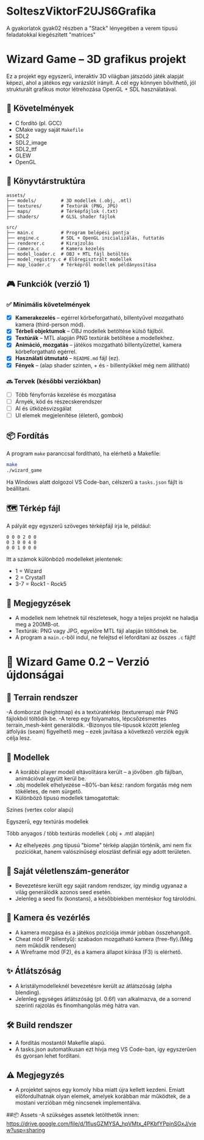 # SolteszViktorF2UJS6Grafika

A gyakorlatok gyak02 részben a "Stack" lényegében a verem típusú feladatokkal kiegészített "matrices"

# Wizard Game – 3D grafikus projekt

Ez a projekt egy egyszerű, interaktív 3D világban játszódó játék alapját képezi, ahol a játékos egy varázslót irányít. A cél egy könnyen bővíthető, jól strukturált grafikus motor létrehozása OpenGL + SDL használatával.

## 🔧 Követelmények

- C fordító (pl. GCC)
- CMake vagy saját `Makefile`
- SDL2
- SDL2_image
- SDL2_ttf
- GLEW
- OpenGL

## 📁 Könyvtárstruktúra

```
assets/
├── models/         # 3D modellek (.obj, .mtl)
├── textures/       # Textúrák (PNG, JPG)
├── maps/           # Térképfájlok (.txt)
├── shaders/        # GLSL shader fájlok

src/
├── main.c          # Program belépési pontja
├── engine.c        # SDL + OpenGL inicializálás, futtatás
├── renderer.c      # Kirajzolás
├── camera.c        # Kamera kezelés
├── model_loader.c  # OBJ + MTL fájl betöltés
├── model_registry.c # Előregisztrált modellek
├── map_loader.c    # Térképről modellek példányosítása
```

## 🎮 Funkciók (verzió 1)

### ✅ Minimális követelmények

- [x] **Kamerakezelés** – egérrel körbeforgatható, billentyűvel mozgatható kamera (third-person mód).
- [x] **Térbeli objektumok** – OBJ modellek betöltése külső fájlból.
- [x] **Textúrák** – MTL alapján PNG textúrák betöltése a modellekhez.
- [x] **Animáció, mozgatás** – játékos mozgatható billentyűzettel, kamera körbeforgatható egérrel.
- [x] **Használati útmutató** – `README.md` fájl (ez).
- [x] **Fények** – (alap shader szinten, + és - billentyűkkel még nem állítható)

### 🔜 Tervek (későbbi verziókban)

- [ ] Több fényforrás kezelése és mozgatása
- [ ] Árnyék, köd és részecskerendszer
- [ ] AI és ütközésvizsgálat
- [ ] UI elemek megjelenítése (életerő, gombok)

## 📦 Fordítás

A program `make` paranccsal fordítható, ha elérhető a Makefile:

```bash
make
./wizard_game
```

Ha Windows alatt dolgozol VS Code-ban, célszerű a `tasks.json` fájlt is beállítani.

## 🗺️ Térkép fájl

A pályát egy egyszerű szöveges térképfájl írja le, például:

```
0 0 0 2 0 0
0 3 0 0 4 0
0 0 1 0 0 0
```

Itt a számok különböző modelleket jelentenek:

- 1 = Wizard
- 2 = Crystal1
- 3-7 = Rock1 - Rock5

## 📌 Megjegyzések

- A modellek nem lehetnek túl részletesek, hogy a teljes projekt ne haladja meg a 200MB-ot.
- Textúrák: PNG vagy JPG, egyelőre MTL fájl alapján töltődnek be.
- A program a `main.c`-ből indul, ne felejtsd el lefordítani az összes `.c` fájlt!

# 🧙 Wizard Game 0.2 – Verzió újdonságai
## 🌄 Terrain rendszer
-A domborzat (heightmap) és a textúratérkép (texturemap) már PNG fájlokból töltődik be.
-A terep egy folyamatos, lépcsőzésmentes terrain_mesh-ként generálódik.
-Bizonyos tile-típusok között jelenleg átfolyás (seam) figyelhető meg – ezek javítása a következő verziók egyik célja lesz.

## 🧱 Modellek
- A korábbi player modell eltávolításra került – a jövőben .glb fájlban, animációval együtt kerül be.
- .obj modellek elhelyezése ~80%-ban kész: random forgatás még nem tökéletes, de nem sürgető.
- Különböző típusú modellek támogatottak:

Színes (vertex color alapú)

Egyszerű, egy textúrás modellek

Több anyagos / több textúrás modellek (.obj + .mtl alapján)

- Az elhelyezés .png típusú "biome" térkép alapján történik, ami nem fix pozíciókat, hanem valószínűségi eloszlást definiál egy adott területen.

## 🎲 Saját véletlenszám-generátor
- Bevezetésre került egy saját random rendszer, így mindig ugyanaz a világ generálódik azonos seed esetén.
- Jelenleg a seed fix (konstans), a későbbiekben mentéskor fog tárolódni.

## 🎥 Kamera és vezérlés
- A kamera mozgása és a játékos pozíciója immár jobban összehangolt.
- Cheat mód (P billentyű): szabadon mozgatható kamera (free-fly).(Még nem működik rendesen)
- A Wireframe mód (F2), és a kamera állapot kiírása (F3) is elérhető.

## ✨ Átlátszóság
- A kristálymodelleknél bevezetésre került az átlátszóság (alpha blending).
- Jelenleg egységes átlátszóság (pl. 0.6f) van alkalmazva, de a sorrend szerinti rajzolás és finomhangolás még hátra van.

## 🛠 Build rendszer
- A fordítás mostantól Makefile alapú.
- A tasks.json automatikusan ezt hívja meg VS Code-ban, így egyszerűen és gyorsan lehet fordítani.

## ⚠️ Megjegyzés
- A projektet sajnos egy komoly hiba miatt újra kellett kezdeni. Emiatt előfordulhatnak olyan elemek, amelyek korábban már működtek, de a mostani verzióban még nincsenek implementálva.

##📦 Assets
-A szükséges assetek letölthetők innen:
https://drive.google.com/file/d/1flusGZMYSA_hpVMtx_4PKbfYPpjnSGxJ/view?usp=sharing


